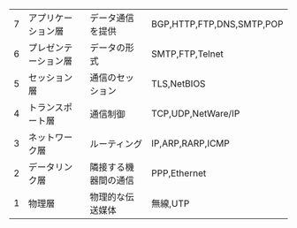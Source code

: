 
|       |            |            |                           |
| ----- | ---------- | ---------- | ------------------------- |
| 7<br> | アプリケーション層  | データ通信を提供   | BGP,HTTP,FTP,DNS,SMTP,POP |
| 6     | プレゼンテーション層 | データの形式     | SMTP,FTP,Telnet           |
| 5     | セッション層     | 通信のセッション   | TLS,NetBIOS               |
| 4     | トランスポート層   | 通信制御       | TCP,UDP,NetWare/IP        |
| 3     | ネットワーク層    | ルーティング     | IP,ARP,RARP,ICMP          |
| 2     | データリンク層    | 隣接する機器間の通信 | PPP,Ethernet              |
| 1     | 物理層        | 物理的な伝送媒体   | 無線,UTP                    |
